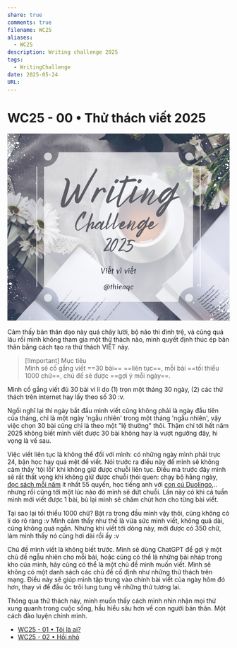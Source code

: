 ```yaml
---
share: true
comments: true
filename: WC25
aliases:
  - WC25
description: Writing challenge 2025
tags:
  - WritingChallenge
date: 2025-05-24
URL: 
---
```

# WC25 - 00 • Thử thách viết 2025  
  
![WC25 00.png](../assets/img/WC25%2000.png)  
  
Cảm thấy bản thân dạo này quá chây lười, bộ não thì đình trệ, và cũng quá lâu rồi mình không tham gia một thử thách nào, mình quyết định thúc ép bản thân bằng cách tạo ra thử thách VIẾT này.   
  
> [!Important] Mục tiêu  
> Mình sẽ cố gắng viết ==30 bài== ==liên tục==, mỗi bài ==tối thiểu 1000 chữ==, chủ đề sẽ được ==gợi ý mỗi ngày==.  
  
Mình cố gắng viết đủ 30 bài vì lí do (1) trọn một tháng 30 ngày, (2) các thử thách trên internet hay lấy theo số 30 :v.  
  
Ngồi nghĩ lại thì ngày bắt đầu mình viết cũng không phải là ngày đầu tiên của tháng, chỉ là một ngày 'ngẫu nhiên' trong một tháng 'ngẫu nhiên', vậy việc chọn 30 bài cũng chỉ là theo một "lệ thường" thôi. Thậm chí tới hết năm 2025 không biết mình viết được 30 bài không hay là vượt ngưỡng đây, hi vọng là vế sau.  
  
Việc viết liên tục là không thể đối với mình: có những ngày mình phải trực 24, bận học hay quá mệt để viết. Nói trước ra điều này để mình sẽ không cảm thấy 'tội lỗi' khi không giữ được chuỗi liên tục. Điều mà trước đây mình sẽ rất thất vọng khi không giữ được chuỗi thói quen: chạy bộ hằng ngày, [đọc sách mỗi năm](./reading-challenge.md) ít nhất 55 quyển, học tiếng anh với [con cú Duolingo](https://blognaykhongxam.substack.com/p/cach-duolingo-khien-ta-nghien-hoc),.. nhưng rồi cũng tới một lúc nào đó mình sẽ đứt chuỗi. Lần này có khi cả tuần mình mới viết được 1 bài, bù lại mình sẽ chăm chút hơn cho từng bài viết.  
  
Tại sao lại tối thiểu 1000 chữ? Bật ra trong đầu mình vậy thôi, cũng không có lí do rõ ràng :v Mình cảm thấy như thế là vừa sức mình viết, không quá dài, cũng không quá ngắn. Nhưng khi viết tới dòng này, mới được có 350 chữ, làm mình thấy nó cũng hơi dài rồi ấy :v  
  
Chủ đề mình viết là không biết trước. Mình sẽ dùng ChatGPT để gợi ý một chủ đề ngẫu nhiên cho mỗi bài, hoặc cũng có thể là những bài nháp trong kho của mình, hãy cũng có thể là một chủ đề mình muốn viết. Mình sẽ không có một danh sách các chủ đề cố định như những thử thách trên mạng. Điều này sẽ giúp mình tập trung vào chính bài viết của ngày hôm đó hơn, thay vì để đầu óc trôi lung tung về những thứ tương lai.  
  
Thông qua thử thách này, mình muốn thấy cách mình nhìn nhận mọi thứ xung quanh trong cuộc sống, hầu hiểu sâu hơn về con người bản thân. Một cách đào luyện chính mình.  
  
- [WC25 - 01 • Tôi là ai?](./WC25-01.md)  
- [WC25 - 02 • Hồi nhỏ](./WC25-02.md)